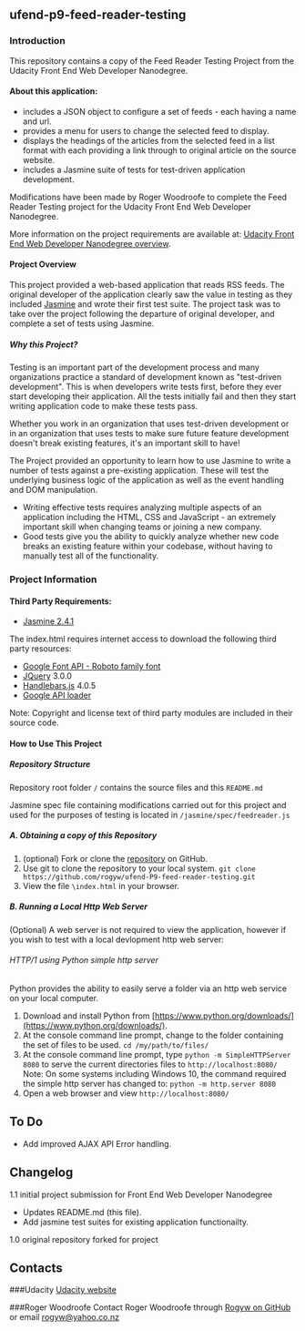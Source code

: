 
## ufend-p9-feed-reader-testing

### Introduction

This repository contains a copy of the Feed Reader Testing Project from the Udacity Front End Web Developer Nanodegree.

#### About this application:

* includes a JSON object to configure a set of feeds - each having a name and url.
* provides a menu for users to change the selected feed to display.
* displays the headings of the articles from the selected feed in a list format with each providing a link through to original article on the source website.
* includes a Jasmine suite of tests for test-driven application development.

Modifications have been made by Roger Woodroofe to complete the Feed Reader Testing project for the Udacity Front End Web Developer Nanodegree.

More information on the project requirements are available at: [Udacity Front End Web Developer Nanodegree overview](https://www.udacity.com/course/front-end-web-developer-nanodegree--nd001#).


#### Project Overview

This project provided a web-based application that reads RSS feeds. The original developer of the application clearly saw the value in testing as they included [Jasmine](http://jasmine.github.io/) and wrote their first test suite. The project task was to take over the project following the departure of original developer, and complete a set of tests using Jasmine.


##### Why this Project?

Testing is an important part of the development process and many organizations practice a standard of development known as "test-driven development". This is when developers write tests first, before they ever start developing their application. All the tests initially fail and then they start writing application code to make these tests pass.

Whether you work in an organization that uses test-driven development or in an organization that uses tests to make sure future feature development doesn't break existing features, it's an important skill to have!

The Project provided an opportunity to learn how to use Jasmine to write a number of tests against a pre-existing application. These will test the underlying business logic of the application as well as the event handling and DOM manipulation.

* Writing effective tests requires analyzing multiple aspects of an application including the HTML, CSS and JavaScript - an extremely important skill when changing teams or joining a new company.
* Good tests give you the ability to quickly analyze whether new code breaks an existing feature within your codebase, without having to manually test all of the functionality.


### Project Information

#### Third Party Requirements:

* [Jasmine 2.4.1](http://jasmine.github.io/2.4/introduction.html)

The index.html requires internet access to download the following third party resources:
* [Google Font API - Roboto family font](https://fonts.google.com/specimen/Roboto?query=Roboto)
* [JQuery](http://jquery.com/) 3.0.0
* [Handlebars.js](http://handlebarsjs.com/) 4.0.5
* [Google API loader](https://developers.google.com/loader/)

Note: Copyright and license text of third party modules are included in their source code.

#### How to Use This Project
##### Repository Structure

Repository root folder `/` contains the source files and this `README.md`

Jasmine spec file containing modifications carried out for this project and used for the purposes of testing is located in `/jasmine/spec/feedreader.js`

##### A. Obtaining a copy of this Repository

1. (optional) Fork or clone the [repository](https://github.com/rogyw/ufend-P9-feed-reader-testing.git) on GitHub.
1. Use git to clone the repository to your local system. `git clone https://github.com/rogyw/ufend-P9-feed-reader-testing.git`
1. View the file `\index.html` in your browser.


##### B. Running a Local Http Web Server

(Optional) A web server is not required to view the application, however if you wish to test with a local devlopment http web server:

###### HTTP/1 using Python simple http server

Python provides  the ability to easily serve a folder via an http web service on your local computer.
1. Download and install Python from [https://www.python.org/downloads/](https://www.python.org/downloads/).
2. At the console command line prompt, change to the folder containing the set of files to be used.
```cd /my/path/to/files/```
3. At the console command line prompt, type `python -m SimpleHTTPServer 8080` to serve the current directories files to `http://localhost:8080/`
Note: On some systems including Windows 10, the command required the simple http server has changed to: `python -m http.server 8080`
4. Open a web browser and view `http://localhost:8080/`

## To Do
 - Add improved AJAX API Error handling.

## Changelog


1.1 initial project submission for Front End Web Developer Nanodegree
* Updates README.md (this file).
* Add jasmine test suites for existing application functionailty.

1.0 original repository forked for project


## Contacts

###Udacity
[Udacity website](https://www.udacity.com/)

###Roger Woodroofe
Contact Roger Woodroofe through [Rogyw on GitHub](https://github.com/rogyw) or email [rogyw@yahoo.co.nz](mailto:rogyw@yahoo.co.nz)
